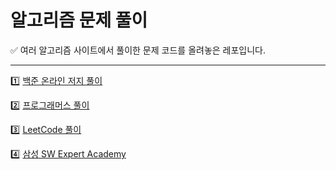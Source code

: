 # 알고리즘 문제 풀이

✅ 여러 알고리즘 사이트에서 풀이한 문제 코드를 올려놓은 레포입니다.

----------

1️⃣ [백준 온라인 저지 풀이](https://github.com/JwahoonKim/PS/tree/main/%EB%B0%B1%EC%A4%80)


2️⃣ [프로그래머스 풀이](https://github.com/JwahoonKim/PS/tree/main/%ED%94%84%EB%A1%9C%EA%B7%B8%EB%9E%98%EB%A8%B8%EC%8A%A4)

3️⃣ [LeetCode 풀이](https://github.com/JwahoonKim/PS/tree/main/LeetCode)

4️⃣ [삼성 SW Expert Academy](https://github.com/JwahoonKim/PS/tree/main/SW_Expert)
